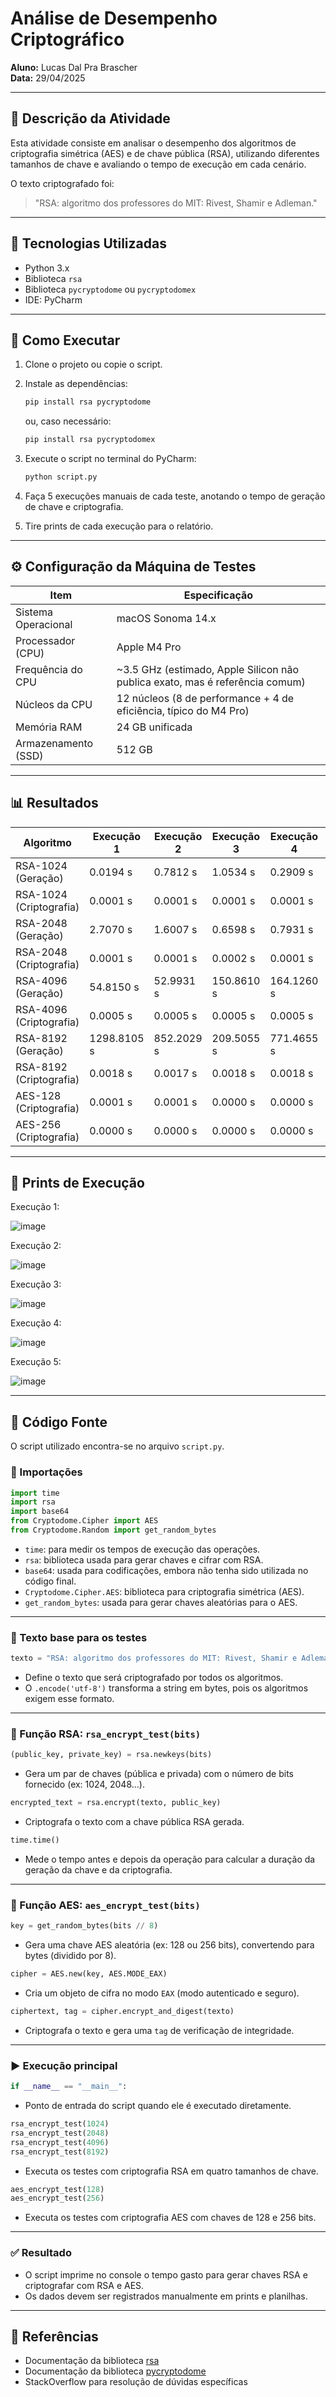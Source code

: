 # Análise de Desempenho Criptográfico

**Aluno:** Lucas Dal Pra Brascher  
**Data:** 29/04/2025

---

## 📜 Descrição da Atividade

Esta atividade consiste em analisar o desempenho dos algoritmos de criptografia simétrica (AES) e de chave pública (RSA), utilizando diferentes tamanhos de chave e avaliando o tempo de execução em cada cenário.

O texto criptografado foi:
> "RSA: algoritmo dos professores do MIT: Rivest, Shamir e Adleman."

---

## 🚀 Tecnologias Utilizadas

- Python 3.x
- Biblioteca `rsa`
- Biblioteca `pycryptodome` ou `pycryptodomex`
- IDE: PyCharm

---

## 📂 Como Executar

1. Clone o projeto ou copie o script.
2. Instale as dependências:
   ```bash
   pip install rsa pycryptodome
   ```
   ou, caso necessário:
   ```bash
   pip install rsa pycryptodomex
   ```
3. Execute o script no terminal do PyCharm:
   ```bash
   python script.py
   ```
4. Faça 5 execuções manuais de cada teste, anotando o tempo de geração de chave e criptografia.

5. Tire prints de cada execução para o relatório.

---

## ⚙️ Configuração da Máquina de Testes

| Item                 | Especificação                          |
|----------------------|----------------------------------------|
| Sistema Operacional  | macOS Sonoma 14.x |
| Processador (CPU)    | Apple M4 Pro                           |
| Frequência do CPU    | ~3.5 GHz (estimado, Apple Silicon não publica exato, mas é referência comum) |
| Núcleos da CPU       | 12 núcleos (8 de performance + 4 de eficiência, típico do M4 Pro) |
| Memória RAM          | 24 GB unificada                        |
| Armazenamento (SSD)  | 512 GB                                 |
---

## 📊 Resultados

| Algoritmo              | Execução 1     | Execução 2     | Execução 3     | Execução 4     | Execução 5     | Média exata (s)     |
|------------------------|----------------|----------------|----------------|----------------|----------------|---------------------|
| RSA-1024 (Geração)     | 0.0194 s       | 0.7812 s       | 1.0534 s       | 0.2909 s       | 0.2909 s       | 0.48716             |
| RSA-1024 (Criptografia)| 0.0001 s       | 0.0001 s       | 0.0001 s       | 0.0001 s       | 0.0000 s       | 0.00008             |
| RSA-2048 (Geração)     | 2.7070 s       | 1.6007 s       | 0.6598 s       | 0.7931 s       | 0.8904 s       | 1.33020             |
| RSA-2048 (Criptografia)| 0.0001 s       | 0.0001 s       | 0.0002 s       | 0.0001 s       | 0.0001 s       | 0.00012             |
| RSA-4096 (Geração)     | 54.8150 s      | 52.9931 s      | 150.8610 s     | 164.1260 s     | 111.9067 s     | 106.94036           |
| RSA-4096 (Criptografia)| 0.0005 s       | 0.0005 s       | 0.0005 s       | 0.0005 s       | 0.0005 s       | 0.00050             |
| RSA-8192 (Geração)     | 1298.8105 s    | 852.2029 s     | 209.5055 s     | 771.4655 s     | 259.0520 s     | 678.20728           |
| RSA-8192 (Criptografia)| 0.0018 s       | 0.0017 s       | 0.0018 s       | 0.0018 s       | 0.0018 s       | 0.00178             |
| AES-128 (Criptografia) | 0.0001 s       | 0.0001 s       | 0.0000 s       | 0.0000 s       | 0.0000 s       | 0.00004             |
| AES-256 (Criptografia) | 0.0000 s       | 0.0000 s       | 0.0000 s       | 0.0000 s       | 0.0000 s       | 0.00000             |


---

## 📸 Prints de Execução

Execução 1:

<img width="auto" alt="image" src="https://github.com/user-attachments/assets/1d3be443-659a-4e5a-9e93-ad93e6fcd643" />


Execução 2:

<img width="auto" alt="image" src="https://github.com/user-attachments/assets/2a07d8aa-b323-4a6c-8e75-f23d94770ebf" />


Execução 3:

<img width="auto" alt="image" src="https://github.com/user-attachments/assets/4bf825f8-26f1-4581-aeab-4356d0a0b448" />


Execução 4:

![image](https://github.com/user-attachments/assets/d130efbb-56f7-4136-ba03-7d673246ed21)


Execução 5:

![image](https://github.com/user-attachments/assets/13e3a2cc-8d81-4ade-923d-8088bf457795)

---

## 📜 Código Fonte

O script utilizado encontra-se no arquivo `script.py`.

### 📌 Importações

```python
import time
import rsa
import base64
from Cryptodome.Cipher import AES
from Cryptodome.Random import get_random_bytes
```
- `time`: para medir os tempos de execução das operações.
- `rsa`: biblioteca usada para gerar chaves e cifrar com RSA.
- `base64`: usada para codificações, embora não tenha sido utilizada no código final.
- `Cryptodome.Cipher.AES`: biblioteca para criptografia simétrica (AES).
- `get_random_bytes`: usada para gerar chaves aleatórias para o AES.

---

### 📌 Texto base para os testes

```python
texto = "RSA: algoritmo dos professores do MIT: Rivest, Shamir e Adleman".encode('utf-8')
```
- Define o texto que será criptografado por todos os algoritmos.
- O `.encode('utf-8')` transforma a string em bytes, pois os algoritmos exigem esse formato.

---

### 🔐 Função RSA: `rsa_encrypt_test(bits)`

```python
(public_key, private_key) = rsa.newkeys(bits)
```
- Gera um par de chaves (pública e privada) com o número de bits fornecido (ex: 1024, 2048...).

```python
encrypted_text = rsa.encrypt(texto, public_key)
```
- Criptografa o texto com a chave pública RSA gerada.

```python
time.time()
```
- Mede o tempo antes e depois da operação para calcular a duração da geração da chave e da criptografia.

---

### 🔐 Função AES: `aes_encrypt_test(bits)`

```python
key = get_random_bytes(bits // 8)
```
- Gera uma chave AES aleatória (ex: 128 ou 256 bits), convertendo para bytes (dividido por 8).

```python
cipher = AES.new(key, AES.MODE_EAX)
```
- Cria um objeto de cifra no modo `EAX` (modo autenticado e seguro).

```python
ciphertext, tag = cipher.encrypt_and_digest(texto)
```
- Criptografa o texto e gera uma `tag` de verificação de integridade.

---

### ▶️ Execução principal

```python
if __name__ == "__main__":
```
- Ponto de entrada do script quando ele é executado diretamente.

```python
rsa_encrypt_test(1024)
rsa_encrypt_test(2048)
rsa_encrypt_test(4096)
rsa_encrypt_test(8192)
```
- Executa os testes com criptografia RSA em quatro tamanhos de chave.

```python
aes_encrypt_test(128)
aes_encrypt_test(256)
```
- Executa os testes com criptografia AES com chaves de 128 e 256 bits.

---

### ✅ Resultado

- O script imprime no console o tempo gasto para gerar chaves RSA e criptografar com RSA e AES.
- Os dados devem ser registrados manualmente em prints e planilhas.


---

## 🔗 Referências

- Documentação da biblioteca [rsa](https://stuvel.eu/python-rsa-doc/)
- Documentação da biblioteca [pycryptodome](https://pycryptodome.readthedocs.io/en/latest/)
- StackOverflow para resolução de dúvidas específicas
